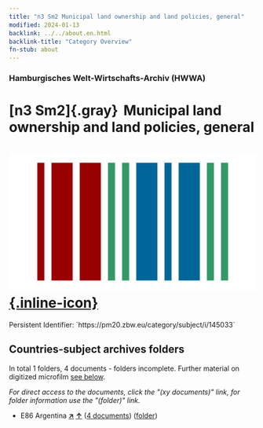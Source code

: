 ```yaml
---
title: "n3 Sm2 Municipal land ownership and land policies, general"
modified: 2024-01-13
backlink: ../../about.en.html
backlink-title: "Category Overview"
fn-stub: about
---
```


### Hamburgisches Welt-Wirtschafts-Archiv (HWWA)

# [n3 Sm2]{.gray}&#8201; Municipal land ownership and land policies, general &#160; [![Wikidata](/images/Wikidata-logo.svg "Wikidata"){.inline-icon}](http://www.wikidata.org/entity/Q104710512)

<div class="hint">Persistent Identifier: `https://pm20.zbw.eu/category/subject/i/145033`</div>







## Countries-subject archives folders







In total 1 folders, 4 documents - folders incomplete. Further material on digitized microfilm [see below](#filmsections).

_For direct access to the documents, click the "(xy documents)" link, for folder information use the "(folder)" link._


- E86 Argentina [**&nearr;**](../../../geo/i/141692/about.en.html "Argentina (all folders)") [**&uarr;**](../../../geo/about.en.html#E86 "Country category system") (<a href="https://pm20.zbw.eu/iiifview/folder/sh/141692,145033" title="about: Argentina : Municipal land ownership and land policies, general" target="_blank">4 documents</a>) ([folder](../../../../folder/sh/1416xx/141692/1450xx/145033/about.en.html))



<a id="filmsections" />













